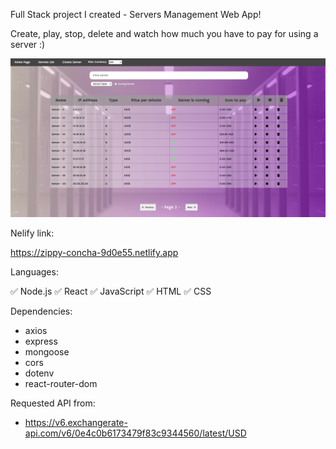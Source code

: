 Full Stack project I created - Servers Management Web App!<br />

Create, play, stop, delete and watch how much you have to pay for using a server :)<br />

![alt text](https://github.com/rotemshaked/server-app-client/blob/f6583e2547630d6cd62f7c91f6572c5367d5d5a3/src/assets/servers-web-app.png)<br />

Nelify link:

https://zippy-concha-9d0e55.netlify.app

Languages:

✅ Node.js
✅ React
✅ JavaScript
✅ HTML
✅ CSS

Dependencies:

- axios
- express
- mongoose
- cors
- dotenv
- react-router-dom

Requested API from:

- https://v6.exchangerate-api.com/v6/0e4c0b6173479f83c9344560/latest/USD
